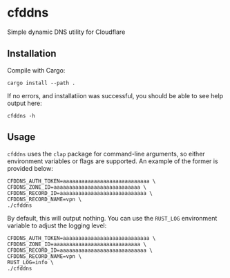 # cfddns

Simple dynamic DNS utility for Cloudflare

## Installation

Compile with Cargo:

```
cargo install --path .
```

If no errors, and installatiion was successful, you should be able to see help output here:

```
cfddns -h
```

## Usage

`cfddns` uses the `clap` package for command-line arguments, so either environment variables or flags are supported. An example of the former is provided below:

```
CFDDNS_AUTH_TOKEN=aaaaaaaaaaaaaaaaaaaaaaaaaaaa \
CFDDNS_ZONE_ID=aaaaaaaaaaaaaaaaaaaaaaaaaaaa \
CFDDNS_RECORD_ID=aaaaaaaaaaaaaaaaaaaaaaaaaaaa \
CFDDNS_RECORD_NAME=vpn \
./cfddns
```

By default, this will output nothing. You can use the `RUST_LOG` environment variable to adjust the logging level:

```
CFDDNS_AUTH_TOKEN=aaaaaaaaaaaaaaaaaaaaaaaaaaaa \
CFDDNS_ZONE_ID=aaaaaaaaaaaaaaaaaaaaaaaaaaaa \
CFDDNS_RECORD_ID=aaaaaaaaaaaaaaaaaaaaaaaaaaaa \
CFDDNS_RECORD_NAME=vpn \
RUST_LOG=info \
./cfddns
```
